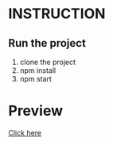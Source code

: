 # INSTRUCTION

## Run the project

1. clone the project
2. npm install
3. npm start


# Preview
[Click here](https://honest-behnam.herokuapp.com/)

    
